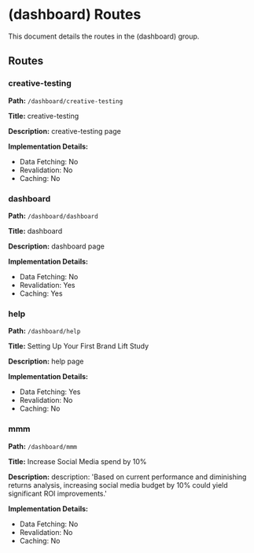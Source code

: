 # (dashboard) Routes

This document details the routes in the (dashboard) group.

## Routes

### creative-testing

**Path:** `/dashboard/creative-testing`

**Title:** creative-testing

**Description:** creative-testing page

**Implementation Details:**
- Data Fetching: No
- Revalidation: No
- Caching: No

### dashboard

**Path:** `/dashboard/dashboard`

**Title:** dashboard

**Description:** dashboard page

**Implementation Details:**
- Data Fetching: No
- Revalidation: Yes
- Caching: Yes

### help

**Path:** `/dashboard/help`

**Title:** Setting Up Your First Brand Lift Study

**Description:** help page

**Implementation Details:**
- Data Fetching: Yes
- Revalidation: No
- Caching: No

### mmm

**Path:** `/dashboard/mmm`

**Title:** Increase Social Media spend by 10%

**Description:** description: 'Based on current performance and diminishing returns analysis, increasing social media budget by 10% could yield significant ROI improvements.'

**Implementation Details:**
- Data Fetching: No
- Revalidation: No
- Caching: No

